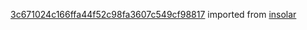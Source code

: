 [3c671024c166ffa44f52c98fa3607c549cf98817](https://github.com/insolar/insolar/commit/3c671024c166ffa44f52c98fa3607c549cf98817) imported from [insolar](https://github.com/insolar/insolar)
